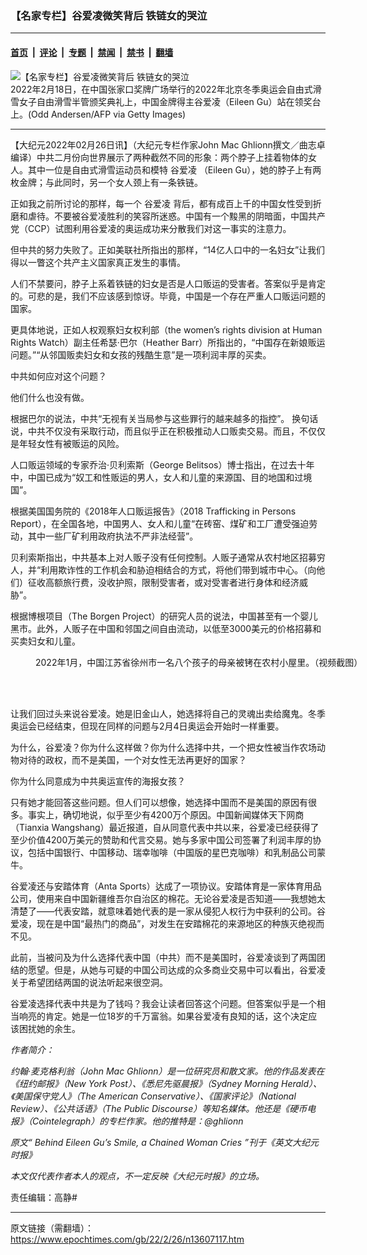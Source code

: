 ### 【名家专栏】谷爱凌微笑背后 铁链女的哭泣

---

#### [首页](../../../..?n13607117) &nbsp;|&nbsp; [评论](../../../../../epoch-comment?n13607117) &nbsp;|&nbsp; [专题](../../../../../epoch-special?n13607117) &nbsp;|&nbsp; [禁闻](../../../../../epoch-news?n13607117) &nbsp;|&nbsp; [禁书](../../../../../books?n13607117) &nbsp;|&nbsp; [翻墙](https://github.com/gfw-breaker/nogfw/blob/master/README.md?n13607117)


<div><img alt="【名家专栏】谷爱凌微笑背后 铁链女的哭泣" class="attachment-djy_600_400 size-djy_600_400 wp-post-image" src="https://i.epochtimes.com/assets/uploads/2022/02/id13607125-GettyImages-1238586332-1200x800-600x400.jpg"/>
<div class="caption">
 2022年2月18日，在中国张家口奖牌广场举行的2022年北京冬季奥运会自由式滑雪女子自由滑雪半管颁奖典礼上，中国金牌得主谷爱凌（Eileen Gu）站在领奖台上。(Odd Andersen/AFP via Getty Images)
</div></div><hr/><div class="post_content" id="artbody" itemprop="articleBody">
 <!-- article content begin -->
 <p>
  【大纪元2022年02月26日讯】（大纪元专栏作家John Mac Ghlionn撰文／曲志卓编译）中共二月份向世界展示了两种截然不同的形象：两个脖子上挂着物体的女人。其中一位是自由式滑雪运动员和模特
  <ok href="https://www.epochtimes.com/gb/tag/%E8%B0%B7%E7%88%B1%E5%87%8C.html">
   谷爱凌
  </ok>
  （Eileen Gu），她的脖子上有两枚金牌；与此同时，另一个女人颈上有一条铁链。
 </p>
 <p>
  正如我之前所讨论的那样，每一个
  <ok href="https://www.epochtimes.com/gb/tag/%E8%B0%B7%E7%88%B1%E5%87%8C.html">
   谷爱凌
  </ok>
  背后，都有成百上千的中国女性受到折磨和虐待。不要被谷爱凌胜利的笑容所迷惑。中国有一个黢黑的阴暗面，中国共产党（CCP）试图利用谷爱凌的奥运成功来分散我们对这一事实的注意力。
 </p>
 <p>
  但中共的努力失败了。正如美联社所指出的那样，“14亿人口中的一名妇女”让我们得以一瞥这个共产主义国家真正发生的事情。
 </p>
 <p>
  人们不禁要问，脖子上系着铁链的妇女是否是人口贩运的受害者。答案似乎是肯定的。可悲的是，我们不应该感到惊讶。毕竟，中国是一个存在严重人口贩运问题的国家。
 </p>
 <p>
  更具体地说，正如人权观察妇女权利部（the women’s rights division at Human Rights Watch）副主任希瑟‧巴尔（Heather Barr）所指出的，“中国存在新娘贩运问题。”“从邻国贩卖妇女和女孩的残酷生意”是一项利润丰厚的买卖。
 </p>
 <p>
  中共如何应对这个问题？
 </p>
 <p>
  他们什么也没有做。
 </p>
 <p>
  根据巴尔的说法，中共“无视有关当局参与这些罪行的越来越多的指控”。 换句话说，中共不仅没有采取行动，而且似乎正在积极推动人口贩卖交易。而且，不仅仅是年轻女性有被贩运的风险。
 </p>
 <p>
  人口贩运领域的专家乔治‧贝利索斯（George Belitsos）博士指出，在过去十年中，中国已成为“奴工和性贩运的男人，女人和儿童的来源国、目的地国和过境国”。
 </p>
 <p>
  根据美国国务院的《2018年人口贩运报告》（2018 Trafficking in Persons Report），在全国各地，中国男人、女人和儿童“在砖窑、煤矿和工厂遭受强迫劳动，其中一些厂矿利用政府执法不严非法经营”。
 </p>
 <p>
  贝利索斯指出，中共基本上对人贩子没有任何控制。人贩子通常从农村地区招募穷人，并“利用欺诈性的工作机会和胁迫相结合的方式，将他们带到城市中心。（向他们）征收高额旅行费，没收护照，限制受害者，或对受害者进行身体和经济威胁”。
 </p>
 <p>
  根据博根项目（The Borgen Project）的研究人员的说法，中国甚至有一个婴儿黑市。此外，人贩子在中国和邻国之间自由流动，以低至3000美元的价格招募和买卖妇女和儿童。
 </p>
 <figure aria-describedby="caption-attachment-13607130" class="wp-caption aligncenter" id="attachment_13607130" style="width: 600px">
  <ok href="https://i.epochtimes.com/assets/uploads/2022/02/id13607130-Xuzhou-Woman-Photo-1200x750.jpg" target="_blank">
   <img alt="" class="size-large wp-image-13607130" src="https://i.epochtimes.com/assets/uploads/2022/02/id13607130-Xuzhou-Woman-Photo-1200x750-600x375.jpg"/>
  </ok>
  <br/><figcaption class="wp-caption-text" id="caption-attachment-13607130">
   2022年1月，中国江苏省徐州市一名八个孩子的母亲被铐在农村小屋里。（视频截图）
  </figcaption><br/>
 </figure><br/>
 <p>
  让我们回过头来说谷爱凌。她是旧金山人，她选择将自己的灵魂出卖给魔鬼。冬季奥运会已经结束，但现在同样的问题与2月4日奥运会开始时一样重要。
 </p>
 <p>
  为什么，谷爱凌？你为什么这样做？你为什么选择中共，一个把女性被当作农场动物对待的政权，而不是美国，一个对女性无法再更好的国家？
 </p>
 <p>
  你为什么同意成为中共奥运宣传的海报女孩？
 </p>
 <p>
  只有她才能回答这些问题。但人们可以想像，她选择中国而不是美国的原因有很多。事实上，确切地说，似乎至少有4200万个原因。中国新闻媒体天下网商（Tianxia Wangshang）最近报道，自从同意代表中共以来，谷爱凌已经获得了至少价值4200万美元的赞助和代言交易。她与多家中国公司签署了利润丰厚的协议，包括中国银行、中国移动、瑞幸咖啡（中国版的星巴克咖啡）和乳制品公司蒙牛。
 </p>
 <p>
  谷爱凌还与安踏体育（Anta Sports）达成了一项协议。安踏体育是一家体育用品公司，使用来自中国新疆维吾尔自治区的棉花。无论谷爱凌是否知道——我想她太清楚了——代表安踏，就意味着她代表的是一家从侵犯人权行为中获利的公司。谷爱凌，现在是中国“最热门的商品”，对发生在安踏棉花的来源地区的种族灭绝视而不见。
 </p>
 <p>
  此前，当被问及为什么选择代表中国（中共）而不是美国时，谷爱凌谈到了两国团结的愿望。但是，从她与可疑的中国公司达成的众多商业交易中可以看出，谷爱凌关于希望团结两国的说法听起来很空洞。
 </p>
 <p>
  谷爱凌选择代表中共是为了钱吗？我会让读者回答这个问题。但答案似乎是一个相当响亮的肯定。她是一位18岁的千万富翁。如果谷爱凌有良知的话，这个决定应该困扰她的余生。
 </p>
 <p>
  <em>
   作者简介：
  </em>
 </p>
 <p>
  <em>
   约翰·麦克格利翁（John Mac Ghlionn）是一位研究员和散文家。他的作品发表在《纽约邮报》（New York Post）、《悉尼先驱晨报》（Sydney Morning Herald）、《美国保守党人》（The American Conservative）、《国家评论》（National Review）、《公共话语》（The Public Discourse）等知名媒体。他还是《硬币电报》（Cointelegraph）的专栏作家。他的推特是：@ghlionn
  </em>
 </p>
 <p>
  <em>
   原文“
   <ok href="https://www.theepochtimes.com/behind-eileen-gus-smile-a-chained-woman-cries_4290273.html">
    Behind Eileen Gu’s Smile, a Chained Woman Cries
   </ok>
   ”刊于《英文大纪元时报》
  </em>
 </p>
 <p>
  <em>
   本文仅代表作者本人的观点，不一定反映《大纪元时报》的立场。
  </em>
 </p>
 <p>
  责任编辑：高静#
 </p>
 <!-- article content end -->
 <div id="below_article_ad">
 </div>
</div>


---

原文链接（需翻墙）：https://www.epochtimes.com/gb/22/2/26/n13607117.htm